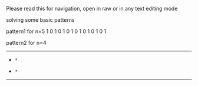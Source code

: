 Please read this for navigation, open in raw or in any text editing mode

solving some basic patterns

pattern1 
  for n=5
  1
  0 1
  0 1 0
  1 0 1 0
  1 0 1 0 1

pattern2
  for n=4
  * * * * 
  *     *
  *     *
  * * * *
